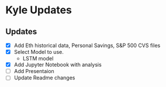 # Kyle Updates

## Updates

- [x] Add Eth historical data, Personal Savings, S&P 500 CVS files
- [x] Select Model to use. 
    - LSTM model
- [x] Add Jupyter Notebook with analysis
- [ ] Add Presentaion 
- [ ] Update Readme changes
